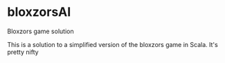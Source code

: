 bloxzorsAI
==========

Bloxzors game solution

This is a solution to a simplified version of the bloxzors game in Scala. It's pretty nifty
